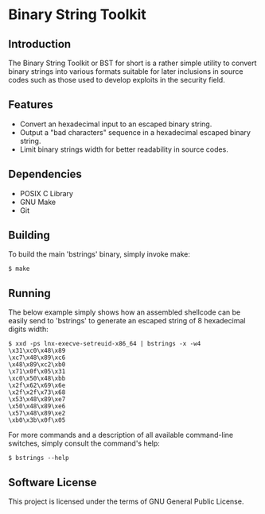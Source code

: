# Binary String Toolkit
## Introduction
The Binary String Toolkit or BST for short is a rather simple utility to
convert binary strings into various formats suitable for later inclusions in
source codes such as those used to develop exploits in the security field.

## Features
 * Convert an hexadecimal input to an escaped binary string.
 * Output a "bad characters" sequence in a hexadecimal escaped binary string.
 * Limit binary strings width for better readability in source codes.

## Dependencies
 * POSIX C Library
 * GNU Make
 * Git

## Building
To build the main 'bstrings' binary, simply invoke make:
```
$ make
```

## Running
The below example simply shows how an assembled shellcode can be easily send to
'bstrings' to generate an escaped string of 8 hexadecimal digits width:
```
$ xxd -ps lnx-execve-setreuid-x86_64 | bstrings -x -w4
\x31\xc0\x48\x89
\xc7\x48\x89\xc6
\x48\x89\xc2\xb0
\x71\x0f\x05\x31
\xc0\x50\x48\xbb
\x2f\x62\x69\x6e
\x2f\x2f\x73\x68
\x53\x48\x89\xe7
\x50\x48\x89\xe6
\x57\x48\x89\xe2
\xb0\x3b\x0f\x05
```

For more commands and a description of all available command-line switches,
simply consult the command's help:
```
$ bstrings --help
```

## Software License
This project is licensed under the terms of GNU General Public License.
